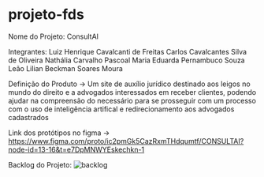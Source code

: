 # projeto-fds

Nome do Projeto: ConsultAI

Integrantes: 
Luiz Henrique Cavalcanti de Freitas
Carlos Cavalcantes Silva de Oliveira
Nathália Carvalho Pascoal
Maria Eduarda Pernambuco Souza Leão
Lilian Beckman Soares Moura

Definição do Produto -> Um site de auxílio jurídico destinado aos leigos no mundo do direito e a advogados interessados em receber clientes, podendo ajudar na compreensão do necessário para se prosseguir com um processo com o uso de inteligência artifical e redirecionamento aos advogados cadastrados

Link dos protótipos no figma -> https://www.figma.com/proto/ic2pmGk5CazRxmTHdqumtf/CONSULTAI?node-id=13-16&t=e7DpMNWYEskechkn-1

Backlog do Projeto:
![backlog](https://github.com/user-attachments/assets/b4912fed-62e3-4ad0-b295-a80125e33a0e)
